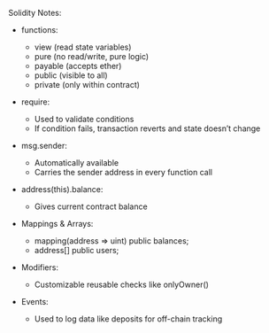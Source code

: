 Solidity Notes:

- functions:
    - view (read state variables)
    - pure (no read/write, pure logic)
    - payable (accepts ether)
    - public (visible to all)
    - private (only within contract)

- require:
    - Used to validate conditions
    - If condition fails, transaction reverts and state doesn’t change

- msg.sender:
    - Automatically available
    - Carries the sender address in every function call

- address(this).balance:
    - Gives current contract balance

- Mappings & Arrays:
    - mapping(address => uint) public balances;
    - address[] public users;

- Modifiers:
    - Customizable reusable checks like onlyOwner()

- Events:
    - Used to log data like deposits for off-chain tracking

